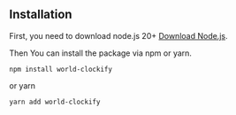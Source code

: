 ## Installation

First, you need to download node.js 20+ [Download Node.js](https://nodejs.org/en/download/).

Then You can install the package via npm or yarn.

```shell
npm install world-clockify
```

or yarn

```bash
yarn add world-clockify
```

